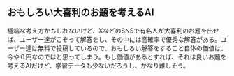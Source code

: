 ## おもしろい大喜利のお題を考えるAI

極端な考え方かもしれないけど、XなどのSNSで有名人が大喜利のお題を出せば、ユーザー達がこぞって解答をし、その中には高確率で優秀な解答がある。ユーザー達は無料で投稿しているので、おもしろい解答をすること自体の価値は、今や０円なのではと思ってしまう。もし価値があるとすれば、それは良いお題を考えるAIだけど、学習データも少ないだろうし、かなり難しそう。